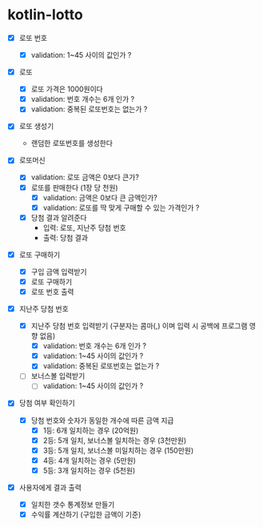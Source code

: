 # kotlin-lotto


- [X] 로또 번호  
  - [X] validation: 1~45 사이의 값인가 ?  

- [X] 로또
  - [X] 로또 가격은 1000원이다
  - [X] validation: 번호 개수는 6개 인가 ?  
  - [X] validation: 중복된 로또번호는 없는가 ?  

- [X] 로또 생성기
  - 랜덤한 로또번호를 생성한다

- [X] 로또머신
  - [X] validation: 로또 금액은 0보다 큰가?
  - [X] 로또를 판매한다 (1장 당 천원)
    - [X] validation: 금액은 0보다 큰 금액인가?
    - [X] validation: 로또를 딱 맞게 구매할 수 있는 가격인가 ?  
  - [X] 당첨 결과 알려준다 
    - 입력: 로또, 지난주 당첨 번호
    - 출력: 당첨 결과

- [X] 로또 구매하기  
  - [X] 구입 금액 입력받기  
  - [X] 로또 구매하기
  - [X] 로또 번호 출력

- [X] 지난주 당첨 번호
  - [X] 지난주 당첨 번호 입력받기 (구분자는 콤마(,) 이며 입력 시 공백에 프로그램 영향 없음)  
    - [X] validation: 번호 개수는 6개 인가 ?  
    - [X] validation: 1~45 사이의 값인가 ?
    - [X] validation: 중복된 로또번호는 없는가 ?  
  - [ ] 보너스볼 입력받기
    - [ ] validation: 1~45 사이의 값인가 ?

- [X] 당첨 여부 확인하기  
  - [X] 당첨 번호와 숫자가 동일한 개수에 따른 금액 지급
    - [X] 1등: 6개 일치하는 경우 (20억원)
    - [X] 2등: 5개 일치, 보너스볼 일치하는 경우 (3천만원)
    - [X] 3등: 5개 일치, 보너스볼 미일치하는 경우 (150만원)
    - [X] 4등: 4개 일치하는 경우 (5만원)
    - [X] 5등: 3개 일치하는 경우 (5천원)

- [X] 사용자에게 결과 출력
  - [X] 일치한 갯수 통계정보 만들기  
  - [X] 수익률 계산하기 (구입한 금액이 기준)  
